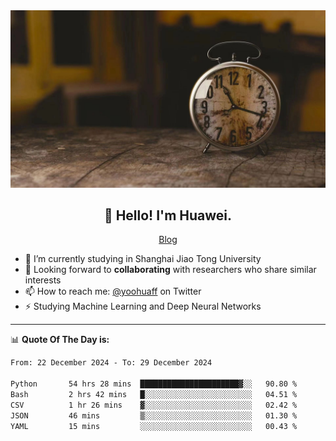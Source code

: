 <div align="center">
  <a href="https://github.com/JHW5981">
    <img src="./assets/background.jpg">
  </a>
</div>

<h2 align="center">👋 Hello! I'm Huawei.</h2>
<p align="center">
  <a href="https://blog.csdn.net/Edward__J?spm=1000.2115.3001.5343">Blog</a>
</p>


- 🔭 I’m currently studying in Shanghai Jiao Tong University
- 💬 Looking forward to **collaborating** with researchers who share similar interests
- 📫 How to reach me: [@yoohuaff](https://twitter.com/yoohuaff) on Twitter
- ⚡ Studying Machine Learning and Deep Neural Networks

-------
📊 **Quote Of The Day is:**
<!--START_SECTION:waka-->

```txt
From: 22 December 2024 - To: 29 December 2024

Python       54 hrs 28 mins  ██████████████████████▓░░   90.80 %
Bash         2 hrs 42 mins   █░░░░░░░░░░░░░░░░░░░░░░░░   04.51 %
CSV          1 hr 26 mins    ▓░░░░░░░░░░░░░░░░░░░░░░░░   02.42 %
JSON         46 mins         ▒░░░░░░░░░░░░░░░░░░░░░░░░   01.30 %
YAML         15 mins         ░░░░░░░░░░░░░░░░░░░░░░░░░   00.43 %
```

<!--END_SECTION:waka-->
